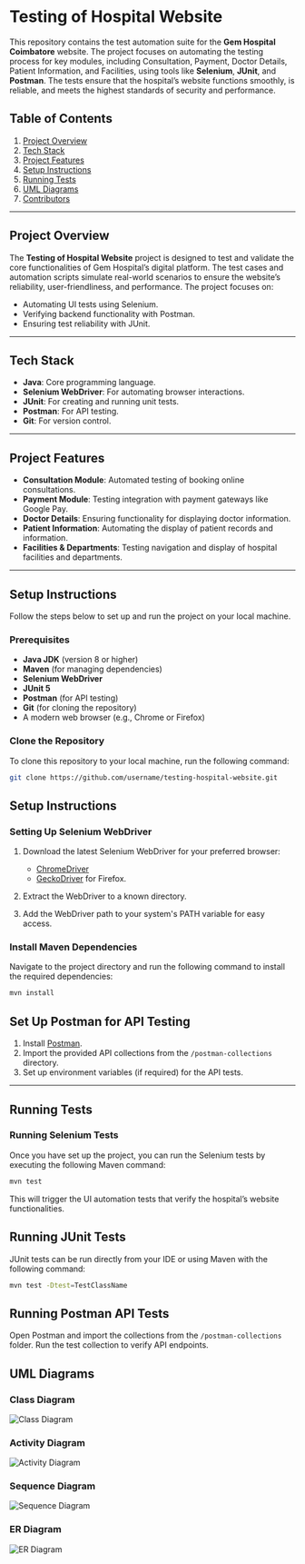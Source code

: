 # Testing of Hospital Website

This repository contains the test automation suite for the **Gem Hospital Coimbatore** website. The project focuses on automating the testing process for key modules, including Consultation, Payment, Doctor Details, Patient Information, and Facilities, using tools like **Selenium**, **JUnit**, and **Postman**. The tests ensure that the hospital’s website functions smoothly, is reliable, and meets the highest standards of security and performance.

## Table of Contents

1. [Project Overview](#project-overview)
2. [Tech Stack](#tech-stack)
3. [Project Features](#project-features)
4. [Setup Instructions](#setup-instructions)
5. [Running Tests](#running-tests)
6. [UML Diagrams](#uml-diagrams)
7. [Contributors](#contributors)

---

## Project Overview

The **Testing of Hospital Website** project is designed to test and validate the core functionalities of Gem Hospital’s digital platform. The test cases and automation scripts simulate real-world scenarios to ensure the website’s reliability, user-friendliness, and performance. The project focuses on:
- Automating UI tests using Selenium.
- Verifying backend functionality with Postman.
- Ensuring test reliability with JUnit.

---

## Tech Stack

- **Java**: Core programming language.
- **Selenium WebDriver**: For automating browser interactions.
- **JUnit**: For creating and running unit tests.
- **Postman**: For API testing.
- **Git**: For version control.

---

## Project Features

- **Consultation Module**: Automated testing of booking online consultations.
- **Payment Module**: Testing integration with payment gateways like Google Pay.
- **Doctor Details**: Ensuring functionality for displaying doctor information.
- **Patient Information**: Automating the display of patient records and information.
- **Facilities & Departments**: Testing navigation and display of hospital facilities and departments.

---

## Setup Instructions

Follow the steps below to set up and run the project on your local machine.

### Prerequisites

- **Java JDK** (version 8 or higher)
- **Maven** (for managing dependencies)
- **Selenium WebDriver**
- **JUnit 5**
- **Postman** (for API testing)
- **Git** (for cloning the repository)
- A modern web browser (e.g., Chrome or Firefox)

### Clone the Repository

To clone this repository to your local machine, run the following command:

```bash
git clone https://github.com/username/testing-hospital-website.git
```

## Setup Instructions

### Setting Up Selenium WebDriver

1. Download the latest Selenium WebDriver for your preferred browser:
   - [ChromeDriver](https://sites.google.com/a/chromium.org/chromedriver/downloads)
   - [GeckoDriver](https://github.com/mozilla/geckodriver/releases) for Firefox.

2. Extract the WebDriver to a known directory.

3. Add the WebDriver path to your system's PATH variable for easy access.

### Install Maven Dependencies

Navigate to the project directory and run the following command to install the required dependencies:

```bash
mvn install
```
## Set Up Postman for API Testing

1. Install [Postman](https://www.postman.com/downloads/).
2. Import the provided API collections from the `/postman-collections` directory.
3. Set up environment variables (if required) for the API tests.

---

## Running Tests

### Running Selenium Tests

Once you have set up the project, you can run the Selenium tests by executing the following Maven command:

```bash
mvn test
```
This will trigger the UI automation tests that verify the hospital’s website functionalities.

## Running JUnit Tests

JUnit tests can be run directly from your IDE or using Maven with the following command:

```bash
mvn test -Dtest=TestClassName
```

## Running Postman API Tests

Open Postman and import the collections from the <code>/postman-collections</code> folder.
Run the test collection to verify API endpoints.

## UML Diagrams

### Class Diagram
![Class Diagram](Diagrams/1.png)

### Activity Diagram
![Activity Diagram](Diagrams/2.png)

### Sequence Diagram
![Sequence Diagram](Diagrams/3.png)

### ER Diagram
![ER Diagram](Diagrams/4.png)
